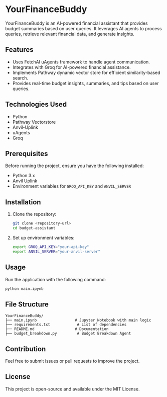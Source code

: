 # YourFinanceBuddy

YourFinanceBuddy is an AI-powered financial assistant that provides budget summaries based on user queries. It leverages AI agents to process queries, retrieve relevant financial data, and generate insights.

## Features

- Uses FetchAI uAgents framework to handle agent communication.
- Integrates with Groq for AI-powered financial assistance.
- Implements Pathway dynamic vector store for efficient similarity-based search.
- Provides real-time budget insights, summaries, and tips based on user queries.

## Technologies Used

- Python
- Pathway Vectorstore
- Anvil-Uplink
- uAgents
- Groq

## Prerequisites

Before running the project, ensure you have the following installed:

- Python 3.x
- Anvil Uplink
- Environment variables for `GROQ_API_KEY` and `ANVIL_SERVER`

## Installation

1. Clone the repository:

   ```sh
   git clone <repository-url>
   cd budget-assistant
   ```

2. Set up environment variables:

   ```sh
   export GROQ_API_KEY="your-api-key"
   export ANVIL_SERVER="your-anvil-server"
   ```

## Usage

Run the application with the following command:

```sh
python main.ipynb
```

## File Structure

```
YourFinanceBuddy/
├── main.ipynb                 # Jupyter Notebook with main logic
├── requirements.txt            # List of dependencies
├── README.md                  # Documentation
├── budget_breakdown.py         # Budget Breakdown Agent
```

## Contribution

Feel free to submit issues or pull requests to improve the project.

## License

This project is open-source and available under the MIT License.
